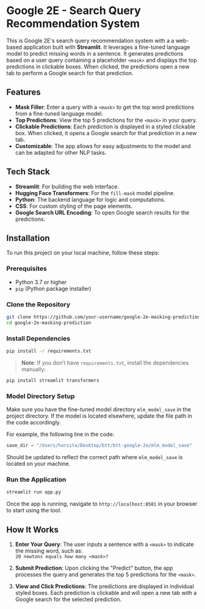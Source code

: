 # Google 2E - Search Query Recommendation System

This is Google 2E's search query recommendation system with a a web-based application built with **Streamlit**. It leverages a fine-tuned language model to predict missing words in a sentence. It generates predictions based on a user query containing a placeholder `<mask>` and displays the top predictions in clickable boxes. When clicked, the predictions open a new tab to perform a Google search for that prediction.

## Features

- **Mask Filler**: Enter a query with a `<mask>` to get the top word predictions from a fine-tuned language model.
- **Top Predictions**: View the top 5 predictions for the `<mask>` in your query.
- **Clickable Predictions**: Each prediction is displayed in a styled clickable box. When clicked, it opens a Google search for that prediction in a new tab.
- **Customizable**: The app allows for easy adjustments to the model and can be adapted for other NLP tasks.

## Tech Stack

- **Streamlit**: For building the web interface.
- **Hugging Face Transformers**: For the `fill-mask` model pipeline.
- **Python**: The backend language for logic and computations.
- **CSS**: For custom styling of the page elements.
- **Google Search URL Encoding**: To open Google search results for the predictions.

## Installation

To run this project on your local machine, follow these steps:

### Prerequisites

- Python 3.7 or higher
- `pip` (Python package installer)

### Clone the Repository

```bash
git clone https://github.com/your-username/google-2e-masking-prediction.git
cd google-2e-masking-prediction
```

### Install Dependencies

```bash
pip install -r requirements.txt
```

> **Note**: If you don’t have `requirements.txt`, install the dependencies manually:

```bash
pip install streamlit transformers
```

### Model Directory Setup

Make sure you have the fine-tuned model directory `mlm_model_save` in the project directory. If the model is located elsewhere, update the file path in the code accordingly.

For example, the following line in the code:
```python
save_dir = "/Users/harsita/Desktop/btt/btt-google-2e/mlm_model_save"
```

Should be updated to reflect the correct path where `mlm_model_save` is located on your machine.

### Run the Application

```bash
streamlit run app.py
```

Once the app is running, navigate to `http://localhost:8501` in your browser to start using the tool.

## How It Works

1. **Enter Your Query**: The user inputs a sentence with a `<mask>` to indicate the missing word, such as:  
   `20 newtons equals how many <mask>?`
   
2. **Submit Prediction**: Upon clicking the "Predict" button, the app processes the query and generates the top 5 predictions for the `<mask>`.

3. **View and Click Predictions**: The predictions are displayed in individual styled boxes. Each prediction is clickable and will open a new tab with a Google search for the selected prediction.